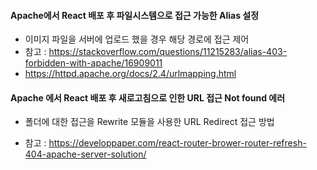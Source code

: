 #### Apache에서 React 배포 후 파일시스템으로 접근 가능한 Alias 설정

- 이미지 파일을 서버에 업로드 했을 경우 해당 경로에 접근 제어
- 참고 : https://stackoverflow.com/questions/11215283/alias-403-forbidden-with-apache/16909011
- https://httpd.apache.org/docs/2.4/urlmapping.html

#### Apache 에서 React 배포 후 새로고침으로 인한 URL 접근 Not found 에러

- 폴더에 대한 접근을 Rewrite 모듈을 사용한 URL Redirect 접근 방법

- 참고 : https://developpaper.com/react-router-brower-router-refresh-404-apache-server-solution/

